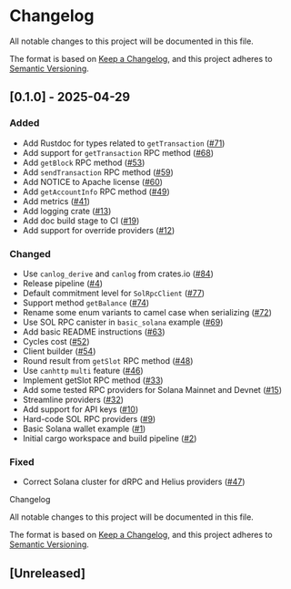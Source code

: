 # Changelog

All notable changes to this project will be documented in this file.

The format is based on [Keep a Changelog](https://keepachangelog.com/en/1.0.0/),
and this project adheres to [Semantic Versioning](https://semver.org/spec/v2.0.0.html).

## [0.1.0] - 2025-04-29

### Added

- Add Rustdoc for types related to `getTransaction` ([#71](https://github.com/dfinity/sol-rpc-canister/pull/71))
- Add support for `getTransaction` RPC method ([#68](https://github.com/dfinity/sol-rpc-canister/pull/68))
- Add `getBlock` RPC method ([#53](https://github.com/dfinity/sol-rpc-canister/pull/53))
- Add `sendTransaction` RPC method ([#59](https://github.com/dfinity/sol-rpc-canister/pull/59))
- Add NOTICE to Apache license ([#60](https://github.com/dfinity/sol-rpc-canister/pull/60))
- Add `getAccountInfo` RPC method ([#49](https://github.com/dfinity/sol-rpc-canister/pull/49))
- Add metrics ([#41](https://github.com/dfinity/sol-rpc-canister/pull/41))
- Add logging crate ([#13](https://github.com/dfinity/sol-rpc-canister/pull/13))
- Add doc build stage to CI ([#19](https://github.com/dfinity/sol-rpc-canister/pull/19))
- Add support for override providers ([#12](https://github.com/dfinity/sol-rpc-canister/pull/12))

### Changed

- Use `canlog_derive` and `canlog` from crates.io ([#84](https://github.com/dfinity/sol-rpc-canister/pull/84))
- Release pipeline ([#4](https://github.com/dfinity/sol-rpc-canister/pull/4))
- Default commitment level for `SolRpcClient` ([#77](https://github.com/dfinity/sol-rpc-canister/pull/77))
- Support method `getBalance` ([#74](https://github.com/dfinity/sol-rpc-canister/pull/74))
- Rename some enum variants to camel case when serializing ([#72](https://github.com/dfinity/sol-rpc-canister/pull/72))
- Use SOL RPC canister in `basic_solana` example ([#69](https://github.com/dfinity/sol-rpc-canister/pull/69))
- Add basic README instructions ([#63](https://github.com/dfinity/sol-rpc-canister/pull/63))
- Cycles cost ([#52](https://github.com/dfinity/sol-rpc-canister/pull/52))
- Client builder ([#54](https://github.com/dfinity/sol-rpc-canister/pull/54))
- Round result from `getSlot` RPC method ([#48](https://github.com/dfinity/sol-rpc-canister/pull/48))
- Use `canhttp` `multi` feature ([#46](https://github.com/dfinity/sol-rpc-canister/pull/46))
- Implement getSlot RPC method ([#33](https://github.com/dfinity/sol-rpc-canister/pull/33))
- Add some tested RPC providers for Solana Mainnet and Devnet ([#15](https://github.com/dfinity/sol-rpc-canister/pull/15))
- Streamline providers ([#32](https://github.com/dfinity/sol-rpc-canister/pull/32))
- Add support for API keys ([#10](https://github.com/dfinity/sol-rpc-canister/pull/10))
- Hard-code SOL RPC providers ([#9](https://github.com/dfinity/sol-rpc-canister/pull/9))
- Basic Solana wallet example ([#1](https://github.com/dfinity/sol-rpc-canister/pull/1))
- Initial cargo workspace and build pipeline ([#2](https://github.com/dfinity/sol-rpc-canister/pull/2))

### Fixed

- Correct Solana cluster for dRPC and Helius providers ([#47](https://github.com/dfinity/sol-rpc-canister/pull/47))


<!-- generated by git-cliff -->
Changelog

All notable changes to this project will be documented in this file.

The format is based on [Keep a Changelog](https://keepachangelog.com/en/1.1.0/),
and this project adheres to [Semantic Versioning](https://semver.org/spec/v2.0.0.html).

## [Unreleased]